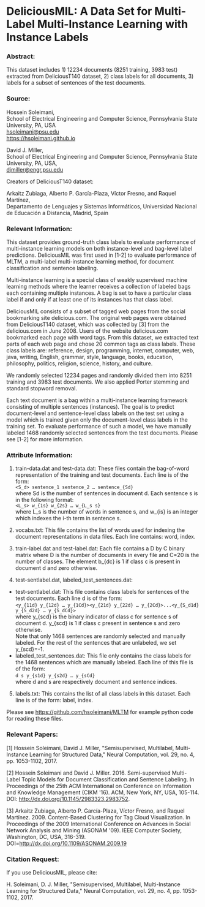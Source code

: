 # DeliciousMIL: A Data Set for Multi-Label Multi-Instance Learning with Instance Labels

### Abstract:
This dataset includes 1) 12234 documents (8251 training, 3983 test) extracted from DeliciousT140 dataset, 2) class labels for all documents, 3) labels for a subset of sentences of the test documents.

### Source:
Hossein Soleimani,  
School of Electrical Engineering and Computer Science, Pennsylvania State University, PA, USA  
hsoleimani@psu.edu  
https://hsoleimani.github.io

David J. Miller,  
School of Electrical Engineering and Computer Science, Pennsylvania State University, PA, USA,  
djmiller@engr.psu.edu

Creators of DeliciousT140 dataset:

Arkaitz Zubiaga, Alberto P. Garc&iacute;a-Plaza, V&iacute;ctor Fresno, and Raquel Mart&iacute;nez,  
Departamento de Lenguajes y Sistemas Inform&aacute;ticos, Universidad Nacional de Educaci&oacute;n a Distancia, Madrid, Spain

### Relevant Information:
This dataset provides ground-truth class labels to evaluate performance of multi-instance learning models on both instance-level and bag-level label predictions. DeliciousMIL was first used in [1-2] to evaluate performance of MLTM, a multi-label multi-instance learning method, for document classification and sentence labeling.

Multi-instance learning is a special class of weakly supervised machine learning methods where the learner receives a collection of labeled bags each containing multiple instances. A bag is set to have a particular class label if and only if at least one of its instances has that class label.

DeliciousMIL consists of a subset of tagged web pages from the social bookmarking site delicious.com. The original web pages were obtained from DeliciousT140 dataset, which was collected by [3] from the delicious.com in June 2008. Users of the website delicious.com bookmarked each page with word tags. From this dataset, we extracted text parts of each web page and chose 20 common tags as class labels. These class labels are:
reference, design, programming, internet, computer, web, java, writing, English, grammar, style, language, books, education, philosophy, politics, religion, science, history, and culture.

We randomly selected 12234 pages and randomly divided them into 8251 training and 3983 test documents. We also applied Porter stemming and standard stopword removal. 

Each text document is a bag within a multi-instance learning framework consisting of multiple sentences (instances). The goal is to predict document-level and sentence-level class labels on the test set using a model which is trained given only the document-level class labels in the training set.
To evaluate performance of such a model, we have manually labeled 1468 randomly selected sentences from the test documents. Please see [1-2] for more information. 

### Attribute Information:

1. train-data.dat and test-data.dat:
These files contain the bag-of-word representation of the training and test documents. Each line is of the form:  
```<S_d> sentence_1 sentence_2 … sentence_{Sd}```  
where Sd is the number of sentences in document d. Each sentence s is in the following format:  
```<L_s> w_{1s} w_{2s} … w_{L_s s}```  
where L_s is the number of words in sentence s, and w_{is} is an integer which indexes the i-th term in sentence s. 

2. vocabs.txt: This file contains the list of words used for indexing the document representations in data files. Each line contains: word, index.
3. train-label.dat and test-label.dat:
Each file contains a D by C binary matrix where D is the number of documents in every file and C=20 is the number of classes. The element b_{dc} is 1 if class c is present in document d and zero otherwise.
4. test-sentlabel.dat, labeled_test_sentences.dat:

  * test-sentlabel.dat: This file contains class labels for sentences of the test documents. Each line d is of the form:  
    ```<y_{11d} y_{12d} … y_{1Cd}><y_{21d} y_{22d} … y_{2Cd}>...<y_{S_d1d} y_{S_d2d} … y_{S_dCd}>```  
where y_{scd} is the binary indicator of class c for sentence s of document d. y_{scd} is 1 if class c present in sentence s and zero otherwise.   
Note that only 1468 sentences are randomly selected and manually labeled. For the rest of the sentences that are unlabeled, we set y_{scd}=-1. 
  * labeled_test_sentences.dat: This file only contains the class labels for the 1468 sentences which are manually labeled. Each line of this file is of the form:  
```d s y_{s1d} y_{s2d} … y_{sCd}```  
where d and s are respectively document and sentence indices. 
5. labels.txt: This contains the list of all class labels in this dataset. Each line is of the form: label, index.

Please see https://github.com/hsoleimani/MLTM for example python code for reading these files.

### Relevant Papers:

[1] Hossein Soleimani, David J. Miller, "Semisupervised, Multilabel, Multi-Instance Learning for Structured Data," Neural Computation, vol. 29, no. 4, pp. 1053-1102, 2017.

[2] Hossein Soleimani and David J. Miller. 2016. Semi-supervised Multi-Label Topic Models for Document Classification and Sentence Labeling. In Proceedings of the 25th ACM International on Conference on Information and Knowledge Management (CIKM '16). ACM, New York, NY, USA, 105-114. DOI: http://dx.doi.org/10.1145/2983323.2983752.

[3] Arkaitz Zubiaga, Alberto P. García-Plaza, Víctor Fresno, and Raquel Martínez. 2009. Content-Based Clustering for Tag Cloud Visualization. In Proceedings of the 2009 International Conference on Advances in Social Network Analysis and Mining (ASONAM '09). IEEE Computer Society, Washington, DC, USA, 316-319. DOI=http://dx.doi.org/10.1109/ASONAM.2009.19

### Citation Request:
If you use DeliciousMIL, please cite:

H. Soleimani, D. J. Miller, "Semisupervised, Multilabel, Multi-Instance Learning for Structured Data," Neural Computation, vol. 29, no. 4, pp. 1053-1102, 2017.
